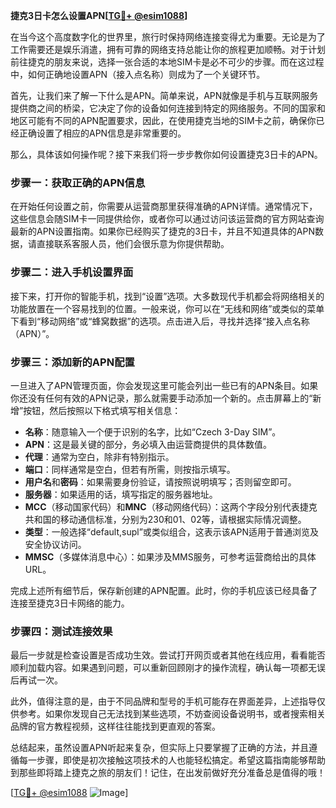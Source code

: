 **捷克3日卡怎么设置APN[[TG💪+ @esim1088](https://t.me/s/esim1088)]**

在当今这个高度数字化的世界里，旅行时保持网络连接变得尤为重要。无论是为了工作需要还是娱乐消遣，拥有可靠的网络支持总能让你的旅程更加顺畅。对于计划前往捷克的朋友来说，选择一张合适的本地SIM卡是必不可少的步骤。而在这过程中，如何正确地设置APN（接入点名称）则成为了一个关键环节。

首先，让我们来了解一下什么是APN。简单来说，APN就像是手机与互联网服务提供商之间的桥梁，它决定了你的设备如何连接到特定的网络服务。不同的国家和地区可能有不同的APN配置要求，因此，在使用捷克当地的SIM卡之前，确保你已经正确设置了相应的APN信息是非常重要的。

那么，具体该如何操作呢？接下来我们将一步步教你如何设置捷克3日卡的APN。

### 步骤一：获取正确的APN信息

在开始任何设置之前，你需要从运营商那里获得准确的APN详情。通常情况下，这些信息会随SIM卡一同提供给你，或者你可以通过访问该运营商的官方网站查询最新的APN设置指南。如果你已经购买了捷克的3日卡，并且不知道具体的APN数据，请直接联系客服人员，他们会很乐意为你提供帮助。

### 步骤二：进入手机设置界面

接下来，打开你的智能手机，找到“设置”选项。大多数现代手机都会将网络相关的功能放置在一个容易找到的位置。一般来说，你可以在“无线和网络”或类似的菜单下看到“移动网络”或“蜂窝数据”的选项。点击进入后，寻找并选择“接入点名称（APN）”。

### 步骤三：添加新的APN配置

一旦进入了APN管理页面，你会发现这里可能会列出一些已有的APN条目。如果你还没有任何有效的APN记录，那么就需要手动添加一个新的。点击屏幕上的“新增”按钮，然后按照以下格式填写相关信息：

- **名称**：随意输入一个便于识别的名字，比如“Czech 3-Day SIM”。
- **APN**：这是最关键的部分，务必填入由运营商提供的具体数值。
- **代理**：通常为空白，除非有特别指示。
- **端口**：同样通常是空白，但若有所需，则按指示填写。
- **用户名**和**密码**：如果需要身份验证，请按照说明填写；否则留空即可。
- **服务器**：如果适用的话，填写指定的服务器地址。
- **MCC**（移动国家代码）和**MNC**（移动网络代码）：这两个字段分别代表捷克共和国的移动通信标准，分别为230和01、02等，请根据实际情况调整。
- **类型**：一般选择“default,supl”或类似组合，这表示该APN适用于普通浏览及安全协议访问。
- **MMSC**（多媒体消息中心）：如果涉及MMS服务，可参考运营商给出的具体URL。

完成上述所有细节后，保存新创建的APN配置。此时，你的手机应该已经具备了连接至捷克3日卡网络的能力。

### 步骤四：测试连接效果

最后一步就是检查设置是否成功生效。尝试打开网页或者其他在线应用，看看能否顺利加载内容。如果遇到问题，可以重新回顾刚才的操作流程，确认每一项都无误后再试一次。

此外，值得注意的是，由于不同品牌和型号的手机可能存在界面差异，上述指导仅供参考。如果你发现自己无法找到某些选项，不妨查阅设备说明书，或者搜索相关品牌的官方教程视频，这样往往能找到更直观的答案。

总结起来，虽然设置APN听起来复杂，但实际上只要掌握了正确的方法，并且遵循每一步骤，即使是初次接触这项技术的人也能轻松搞定。希望这篇指南能够帮助到那些即将踏上捷克之旅的朋友们！记住，在出发前做好充分准备总是值得的哦！

[[TG💪+ @esim1088](https://t.me/s/esim1088) ![Image](https://i.postimg.cc/4NQfJmqS/Snipaste-2025-05-13-00-14-12.png)]